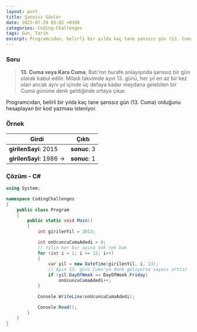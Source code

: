 ```yaml
---
layout: post
title: Şanssız Günler
date: 2023-07-29 03:02 +0300
categories: Coding-Challenges
tags: Gün, Tarih
excerpt: Programcıdan, belirli bir yılda kaç tane şanssız gün (13. Cuma) olduğunu hesaplayan bir kod yazması isteniyor...
---
```


### Soru

> **13. Cuma veya Kara Cuma**, Batı'nın hurafe anlayışında şanssız bir gün olarak kabul edilir. Miladi takvimde ayın 13. günü, her yıl en az bir kez olan ancak aynı yıl içinde üç defaya kadar meydana gelebilen bir Cuma gününe denk geldiğinde ortaya çıkar.

Programcıdan, belirli bir yılda kaç tane şanssız gün (13. Cuma) olduğunu hesaplayan bir kod yazması isteniyor.

### Örnek

| Girdi                    | Çıktı        |
| ------------------------ | ------------ |
| **girilenSayi**: 2015    | **sonuc**: 3 |
| **girilenSayi**: 1986 -> | **sonuc**: 1 |

### Çözüm - C#

```csharp
using System;

namespace CodingChallenges
{
    public class Program
    {
        public static void Main()
        {
            int girilenYil = 2013;

            int onUcuncuCumaAdedi = 0;
            // Yılın her bir ayına tek tek bak
            for (int i = 1; i <= 12; i++)
            {
                var yil = new DateTime(girilenYil, i, 13);
                // Ayın 13. günü Cuma'ya denk geliyorsa sayacı arttır
                if (yil.DayOfWeek == DayOfWeek.Friday)
                    onUcuncuCumaAdedi++;
            }

            Console.WriteLine(onUcuncuCumaAdedi);

            Console.Read();
        }
    }
}
```
